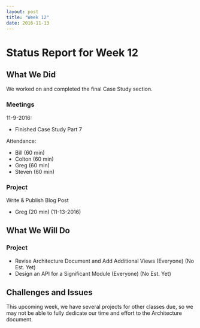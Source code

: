 ```yaml
---
layout: post
title: "Week 12"
date: 2016-11-13
---
```


# Status Report for Week 12

## What We Did

We worked on and completed the final Case Study section.

### Meetings

11-9-2016:

- Finished Case Study Part 7

Attendance:

- Bill (60 min)
- Colton (60 min)
- Greg (60 min)
- Steven (60 min)

### Project

Write & Publish Blog Post

- Greg (20 min) (11-13-2016)

## What We Will Do

### Project

- Revise Architecture Document and Add Additional Views (Everyone) (No Est. Yet)
- Design an API for a Significant Module (Everyone) (No Est. Yet)

## Challenges and Issues

This upcoming week, we have several projects for other classes due, so we may not be able to fully dedicate our time and effort to the Architecture document.

